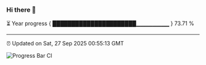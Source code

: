 ### Hi there 👋

⏳ Year progress { ██████████████████████▁▁▁▁▁▁▁▁ } 73.71 %

---

⏰ Updated on Sat, 27 Sep 2025 00:55:13 GMT

![Progress Bar CI](https://github.com/code-lakshay/GitHub-Actions-Demo/workflows/Progress%20Bar%20CI/badge.svg)
